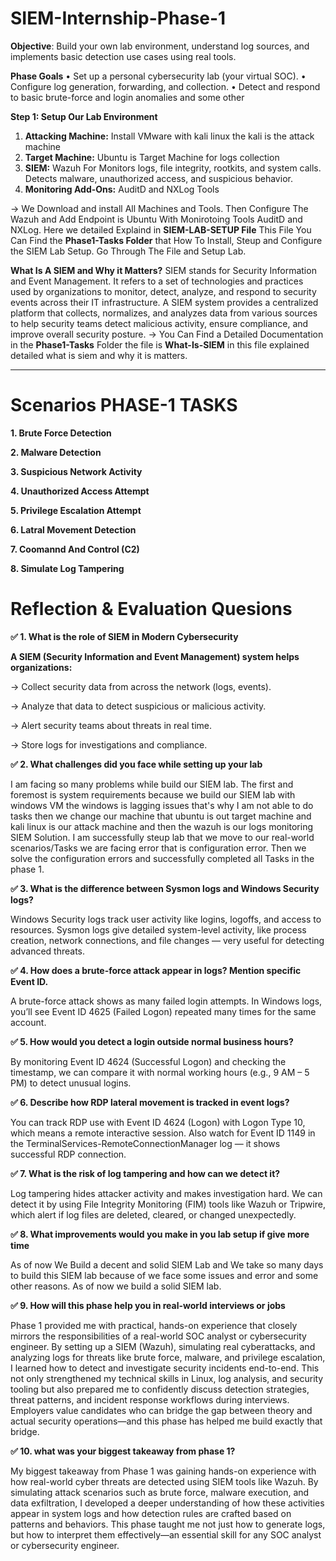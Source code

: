 # SIEM-Internship-Phase-1
**Objective**: Build your own lab environment, understand log sources, and implements basic detection use cases using real tools. 

**Phase Goals**
•	Set up a personal cybersecurity lab (your virtual SOC).
•	Configure log generation, forwarding, and collection. 
•	Detect and respond to basic brute-force and login anomalies and some other 

**Step 1: Setup Our Lab Environment**
1. **Attacking Machine:** Install VMware with kali linux the kali is the attack machine
2. **Target Machine:** Ubuntu is Target Machine for logs collection
3. **SIEM:** Wazuh For Monitors logs, file integrity, rootkits, and system calls.
   Detects malware, unauthorized access, and suspicious behavior.
5. **Monitoring Add-Ons:** AuditD and NXLog Tools

-> We Download and install All Machines and Tools. Then Configure The Wazuh and Add Endpoint is Ubuntu With Monirotoing Tools AuditD and NXLog. Here we detailed Explaind in **SIEM-LAB-SETUP File** This File You Can Find the **Phase1-Tasks Folder** that How To Install, Steup and Configure the SIEM Lab Setup. Go Through The File and Setup Lab. 

**What Is A SIEM and Why it Matters?**
SIEM stands for Security Information and Event Management. It refers to a set of technologies and practices used by organizations to monitor, detect, analyze, and respond to security events across their IT infrastructure. A SIEM system provides a centralized platform that collects, normalizes, and analyzes data from various sources to help security teams detect malicious activity, ensure compliance, and improve overall security posture.
-> You Can Find a Detailed Documentation in the **Phase1-Tasks** Folder the file is **What-Is-SIEM** in this file explained detailed what is siem and why it is matters. 

_________________________________________________________________________________________________

# Scenarios PHASE-1 TASKS

**1. Brute Force Detection**

**2. Malware Detection**

**3. Suspicious Network Activity**

**4. Unauthorized Access Attempt**

**5. Privilege Escalation Attempt**

**6. Latral Movement Detection**

**7. Coomannd And Control (C2)**

**8. Simulate Log Tampering**

# Reflection & Evaluation Quesions 

**✅ 1. What is the role of SIEM in Modern Cybersecurity**

**A SIEM (Security Information and Event Management) system helps organizations:**

-> Collect security data from across the network (logs, events).

-> Analyze that data to detect suspicious or malicious activity.

-> Alert security teams about threats in real time.

-> Store logs for investigations and compliance.

**✅ 2. What challenges did you face while setting up your lab**

   I am facing so many problems while build our SIEM lab. The first and foremost is system requirements because we build our SIEM lab with windows VM the windows is lagging issues that's why I am not able to do tasks then we change our machine that ubuntu is out target machine and kali linux is our attack machine and then the wazuh is our logs monitoring SIEM Solution. I am successfully steup lab that we move to our real-world scenarios/Tasks we are facing error that is configuration error. Then we solve the configuration errors and successfully completed all Tasks in the phase 1. 

**✅ 3. What is the difference between Sysmon logs and Windows Security logs?**

Windows Security logs track user activity like logins, logoffs, and access to resources.
Sysmon logs give detailed system-level activity, like process creation, network connections, and file changes — very useful for detecting advanced threats.

**✅ 4. How does a brute-force attack appear in logs? Mention specific Event ID.**

A brute-force attack shows as many failed login attempts. In Windows logs, you’ll see Event ID 4625 (Failed Logon) repeated many times for the same account.

**✅ 5. How would you detect a login outside normal business hours?**

By monitoring Event ID 4624 (Successful Logon) and checking the timestamp, we can compare it with normal working hours (e.g., 9 AM – 5 PM) to detect unusual logins.

**✅ 6. Describe how RDP lateral movement is tracked in event logs?**

You can track RDP use with Event ID 4624 (Logon) with Logon Type 10, which means a remote interactive session.
Also watch for Event ID 1149 in the TerminalServices-RemoteConnectionManager log — it shows successful RDP connection.

**✅ 7. What is the risk of log tampering and how can we detect it?**

   Log tampering hides attacker activity and makes investigation hard.
We can detect it by using File Integrity Monitoring (FIM) tools like Wazuh or Tripwire, which alert if log files are deleted, cleared, or changed unexpectedly.

**✅ 8. What improvements would you make in you lab setup if give more time**

   As of now We Build a decent and solid SIEM Lab and We take so many days to build this SIEM lab because of we face some issues and error and some other reasons. As of now we build a solid SIEM lab. 

**✅ 9. How will this phase help you in real-world interviews or jobs**

   Phase 1 provided me with practical, hands-on experience that closely mirrors the responsibilities of a real-world SOC analyst or cybersecurity engineer. By setting up a SIEM (Wazuh), simulating real cyberattacks, and analyzing logs for threats like brute force, malware, and privilege escalation, I learned how to detect and investigate security incidents end-to-end. This not only strengthened my technical skills in Linux, log analysis, and security tooling but also prepared me to confidently discuss detection strategies, threat patterns, and incident response workflows during interviews. Employers value candidates who can bridge the gap between theory and actual security operations—and this phase has helped me build exactly that bridge.

**✅ 10. what was your biggest takeaway from phase 1?**

   My biggest takeaway from Phase 1 was gaining hands-on experience with how real-world cyber threats are detected using SIEM tools like Wazuh. By simulating attack scenarios such as brute force, malware execution, and data exfiltration, I developed a deeper understanding of how these activities appear in system logs and how detection rules are crafted based on patterns and behaviors. This phase taught me not just how to generate logs, but how to interpret them effectively—an essential skill for any SOC analyst or cybersecurity engineer.



